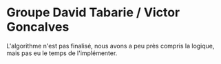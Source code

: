 # Groupe David Tabarie / Victor Goncalves
L'algorithme n'est pas finalisé, nous avons a peu près compris la
logique, mais pas eu le temps de l'implémenter.
